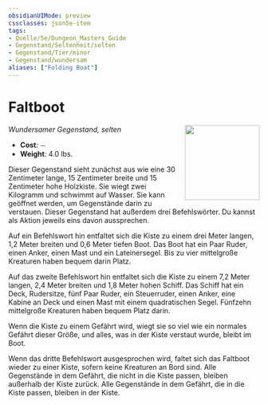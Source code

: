 ```yaml
---
obsidianUIMode: preview
cssclasses: json5e-item
tags:
- Quelle/5e/Dungeon_Masters_Guide
- Gegenstand/Seltenheit/selten
- Gegenstand/Tier/minor
- Gegenstand/wundersam
aliases: ["Folding Boat"]
---
```

# Faltboot
*Wundersamer Gegenstand, selten*
<img src="Gegenstände/folding-boat.webp" align="right" width="150">

- **Cost**: ⏤
- **Weight**: 4.0 lbs.

Dieser Gegenstand sieht zunächst aus wie eine 30 Zentimeter lange, 15 Zentimeter breite und 15 Zentimeter hohe Holzkiste. Sie wiegt zwei Kilogramm und schwimmt auf Wasser. Sie kann geöffnet werden, um Gegenstände darin zu verstauen. Dieser Gegenstand hat außerdem drei Befehlswörter. Du kannst als Aktion jeweils eins davon aussprechen.

Auf ein Befehlswort hin entfaltet sich die Kiste zu einem drei Meter langen, 1,2 Meter breiten und 0,6 Meter tiefen Boot. Das Boot hat ein Paar Ruder, einen Anker, einen Mast und ein Lateinersegel. Bis zu vier mittelgroße Kreaturen haben bequem darin Platz.

Auf das zweite Befehlswort hin entfaltet sich die Kiste zu einem 7,2 Meter langen, 2,4 Meter breiten und 1,8 Meter hohen Schiff. Das Schiff hat ein Deck, Rudersitze, fünf Paar Ruder, ein Steuerruder, einen Anker, eine Kabine an Deck und einen Mast mit einem quadratischen Segel. Fünfzehn mittelgroße Kreaturen haben bequem Platz darin.

Wenn die Kiste zu einem Gefährt wird, wiegt sie so viel wie ein normales Gefährt dieser Größe, und alles, was in der Kiste verstaut wurde, bleibt im Boot.

Wenn das dritte Befehlswort ausgesprochen wird, faltet sich das Faltboot wieder zu einer Kiste, sofern keine Kreaturen an Bord sind. Alle Gegenstände in dem Gefährt, die nicht in die Kiste passen, bleiben außerhalb der Kiste zurück. Alle Gegenstände in dem Gefährt, die in die Kiste passen, bleiben in der Kiste.